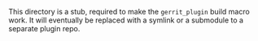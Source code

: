 This directory is a stub, required to make the `gerrit_plugin` build macro work.
It will eventually be replaced with a symlink or a submodule to a separate
plugin repo.
